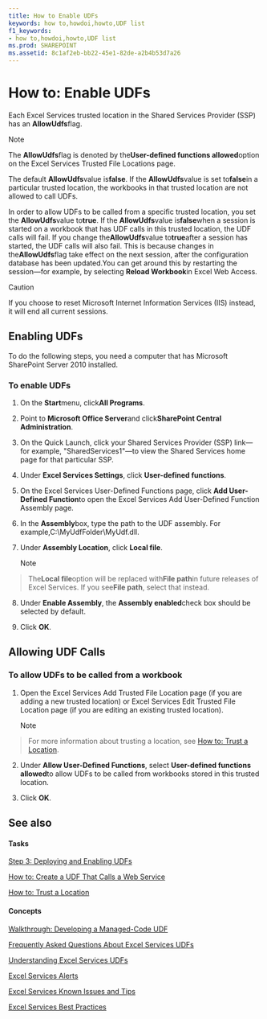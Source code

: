 ```yaml
---
title: How to Enable UDFs
keywords: how to,howdoi,howto,UDF list
f1_keywords:
- how to,howdoi,howto,UDF list
ms.prod: SHAREPOINT
ms.assetid: 8c1af2eb-bb22-45e1-82de-a2b4b53d7a26
---
```



# How to: Enable UDFs

Each Excel Services trusted location in the Shared Services Provider (SSP) has an **AllowUdfs**flag.
  
    
    


> [!NOTE]  
> The **AllowUdfs**flag is denoted by the**User-defined functions allowed**option on the Excel Services Trusted File Locations page.
  
    
    


The default **AllowUdfs**value is**false**. If the **AllowUdfs**value is set to**false**in a particular trusted location, the workbooks in that trusted location are not allowed to call UDFs.
  
    
    

In order to allow UDFs to be called from a specific trusted location, you set the **AllowUdfs**value to**true**. If the **AllowUdfs**value is**false**when a session is started on a workbook that has UDF calls in this trusted location, the UDF calls will fail. If you change the**AllowUdfs**value to**true**after a session has started, the UDF calls will also fail. This is because changes in the**AllowUdfs**flag take effect on the next session, after the configuration database has been updated.You can get around this by restarting the session—for example, by selecting **Reload Workbook**in Excel Web Access.
> [!CAUTION]  
> If you choose to reset Microsoft Internet Information Services (IIS) instead, it will end all current sessions. 
  
    
    


## Enabling UDFs

To do the following steps, you need a computer that has Microsoft SharePoint Server 2010 installed. 
  
    
    

### To enable UDFs


1. On the **Start**menu, click**All Programs**. 
    
  
2. Point to **Microsoft Office Server**and click**SharePoint Central Administration**. 
    
  
3. On the Quick Launch, click your Shared Services Provider (SSP) link—for example, "SharedServices1"—to view the Shared Services home page for that particular SSP. 
    
  
4. Under **Excel Services Settings**, click **User-defined functions**. 
    
  
5. On the Excel Services User-Defined Functions page, click **Add User-Defined Function**to open the Excel Services Add User-Defined Function Assembly page.
    
  
6. In the **Assembly**box, type the path to the UDF assembly. For example,C:\\MyUdfFolder\\MyUdf.dll. 
    
  
7. Under **Assembly Location**, click **Local file**. 
    
    > [!NOTE]  
>  The**Local file**option will be replaced with**File path**in future releases of Excel Services. If you see**File path**, select that instead. 
8. Under **Enable Assembly**, the **Assembly enabled**check box should be selected by default.
    
  
9. Click **OK**. 
    
  

## Allowing UDF Calls


### To allow UDFs to be called from a workbook


1. Open the Excel Services Add Trusted File Location page (if you are adding a new trusted location) or Excel Services Edit Trusted File Location page (if you are editing an existing trusted location). 
    
    > [!NOTE]  
> For more information about trusting a location, see  [How to: Trust a Location](how-to-trust-a-location.md). 
2. Under **Allow User-Defined Functions**, select **User-defined functions allowed**to allow UDFs to be called from workbooks stored in this trusted location.
    
  
3. Click **OK**. 
    
  

## See also


#### Tasks


  
    
    
 [Step 3: Deploying and Enabling UDFs](step-3-deploying-and-enabling-udfs.md)
  
    
    
 [How to: Create a UDF That Calls a Web Service](how-to-create-a-udf-that-calls-a-web-service.md)
  
    
    
 [How to: Trust a Location](how-to-trust-a-location.md)
#### Concepts


  
    
    
 [Walkthrough: Developing a Managed-Code UDF](walkthrough-developing-a-managed-code-udf.md)
  
    
    
 [Frequently Asked Questions About Excel Services UDFs](frequently-asked-questions-about-excel-services-udfs.md)
  
    
    
 [Understanding Excel Services UDFs](understanding-excel-services-udfs.md)
  
    
    
 [Excel Services Alerts](excel-services-alerts.md)
  
    
    
 [Excel Services Known Issues and Tips](excel-services-known-issues-and-tips.md)
  
    
    
 [Excel Services Best Practices](excel-services-best-practices.md)
